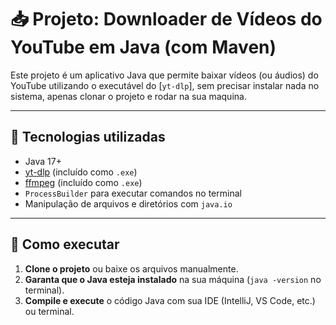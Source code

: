 # 📥 Projeto: Downloader de Vídeos do YouTube em Java (com Maven)

Este projeto é um aplicativo Java que permite baixar vídeos (ou áudios) do YouTube utilizando o executável do [`yt-dlp`], sem precisar instalar nada no sistema, apenas clonar o projeto e rodar na sua maquina.

---

## 🧰 Tecnologias utilizadas

- Java 17+  
- [yt-dlp](https://github.com/yt-dlp/yt-dlp) (incluído como `.exe`)  
- [ffmpeg](https://ffmpeg.org/) (incluído como `.exe`)  
- `ProcessBuilder` para executar comandos no terminal  
- Manipulação de arquivos e diretórios com `java.io`

---

## 🚀 Como executar

1. **Clone o projeto** ou baixe os arquivos manualmente.
2. **Garanta que o Java esteja instalado** na sua máquina (`java -version` no terminal).
3. **Compile e execute** o código Java com sua IDE (IntelliJ, VS Code, etc.) ou terminal.